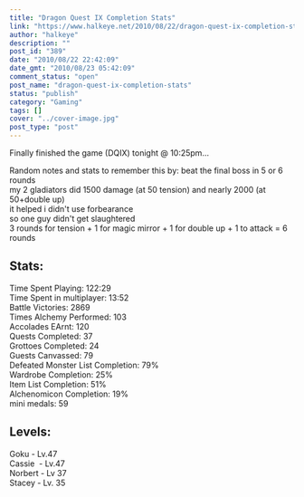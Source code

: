 ```yaml
---
title: "Dragon Quest IX Completion Stats"
link: "https://www.halkeye.net/2010/08/22/dragon-quest-ix-completion-stats/"
author: "halkeye"
description: ""
post_id: "389"
date: "2010/08/22 22:42:09"
date_gmt: "2010/08/23 05:42:09"
comment_status: "open"
post_name: "dragon-quest-ix-completion-stats"
status: "publish"
category: "Gaming"
tags: []
cover: "../cover-image.jpg"
post_type: "post"
---
```


Finally finished the game (DQIX) tonight @ 10:25pm...

Random notes and stats to remember this by:
beat the final boss in 5 or 6 rounds  
my 2 gladiators did 1500 damage (at 50 tension) and nearly 2000 (at 50+double up)  
it helped i didn't use forbearance  
so one guy didn't get slaughtered  
3 rounds for tension + 1 for magic mirror + 1 for double up + 1 to attack = 6 rounds  

## Stats:

Time Spent Playing: 122:29  
Time Spent in multiplayer: 13:52  
Battle Victories: 2869  
Times Alchemy Performed: 103  
Accolades EArnt: 120  
Quests Completed: 37  
Grottoes Completed: 24  
Guests Canvassed: 79  
Defeated Monster List Completion: 79%  
Wardrobe Completion: 25%  
Item List Completion: 51%  
Alchenomicon Completion: 19%  
mini medals: 59  

## Levels:

Goku - Lv.47  
Cassie  - Lv.47  
Norbert - Lv 37  
Stacey - Lv. 35  
